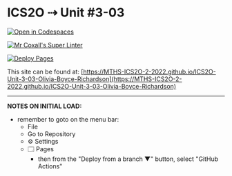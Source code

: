# ICS2O ⇢ Unit #3-03

[![Open in Codespaces](https://classroom.github.com/assets/launch-codespace-7f7980b617ed060a017424585567c406b6ee15c891e84e1186181d67ecf80aa0.svg)](https://classroom.github.com/open-in-codespaces?assignment_repo_id=10820263)

[![Mr Coxall's Super Linter](https://github.com/MTHS-ICS2O-2-2022/ICS2O-Unit-3-03-Olivia-Boyce-Richardson/workflows/Mr%20Coxall's%20Super%20Linter/badge.svg)](https://github.com/MTHS-ICS2O-2-2022/ICS2O-Unit-3-03-Olivia-Boyce-Richardson/actions)

[![Deploy Pages](https://github.com/MTHS-ICS2O-2-2022/ICS2O-Unit-3-03-Olivia-Boyce-Richardson/workflows/Deploy%20Pages/badge.svg)](https://github.com/MTHS-ICS2O-2-2022/ICS2O-Unit-3-03-Olivia-Boyce-Richardson/actions)

This site can be found at: [https://MTHS-ICS2O-2-2022.github.io/ICS2O-Unit-3-03-Olivia-Boyce-Richardson](https://MTHS-ICS2O-2-2022.github.io/ICS2O-Unit-3-03-Olivia-Boyce-Richardson)

---

**NOTES ON INITIAL LOAD:**
- remember to goto on the menu bar:
  - File
  - Go to Repository
  - ⚙ Settings
  - 🗔 Pages
    - then from the "Deploy from a branch ▼" button, select "GitHub Actions"
